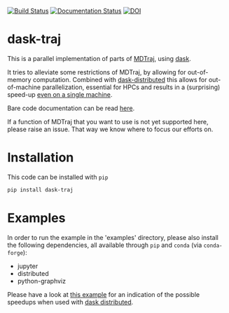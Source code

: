 [![Build Status](https://travis-ci.com/sroet/dask-traj.svg?branch=master)](https://travis-ci.com/sroet/dask-traj)
[![Documentation Status](https://readthedocs.org/projects/dask-traj/badge/?version=latest)](https://dask-traj.readthedocs.io/en/latest/?badge=latest)
[![DOI](https://zenodo.org/badge/138187191.svg)](https://zenodo.org/badge/latestdoi/138187191)


# dask-traj
This is a parallel implementation of parts of [MDTraj](https://mdtraj.org/), using [dask](https://dask.org/).  

It tries to alleviate some restrictions of MDTraj, by allowing for out-of-memory
computation. Combined with
[dask-distributed](https://distributed.dask.org/en/latest/) this allows for
out-of-machine parallelization, essential for HPCs and results in a (surprising)
speed-up [even on a single
machine](https://github.com/sroet/dask-traj/blob/master/examples/dask-traj_distributed%20example.ipynb).

Bare code documentation can be read [here](dask-traj.readthedocs.io).

If a function of MDTraj that you want to use is not yet
supported here, please raise an issue. That way we know where to focus our efforts on.

# Installation

This code can be installed with `pip`

```bash
pip install dask-traj
``` 

# Examples

In order to run the example in the 'examples' directory, please also install the
following dependencies, all available through `pip` and `conda` (via
`conda-forge`):
 * jupyter
 * distributed
 * python-graphviz 

Please have a look at [this
example](https://github.com/sroet/dask-traj/blob/master/examples/dask-traj_distributed%20example.ipynb)
for an indication of the possible speedups when used with [dask
distributed](https://distributed.dask.org/en/latest/).
